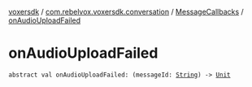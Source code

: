 [voxersdk](../../index.md) / [com.rebelvox.voxersdk.conversation](../index.md) / [MessageCallbacks](index.md) / [onAudioUploadFailed](./on-audio-upload-failed.md)

# onAudioUploadFailed

`abstract val onAudioUploadFailed: (messageId: `[`String`](https://kotlinlang.org/api/latest/jvm/stdlib/kotlin/-string/index.html)`) -> `[`Unit`](https://kotlinlang.org/api/latest/jvm/stdlib/kotlin/-unit/index.html)